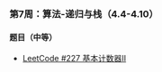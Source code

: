 ### 第7周：算法-递归与栈（4.4-4.10）

#### 题目（中等）

- [LeetCode #227 基本计数器II](https://leetcode-cn.com/problems/basic-calculator-ii/)
